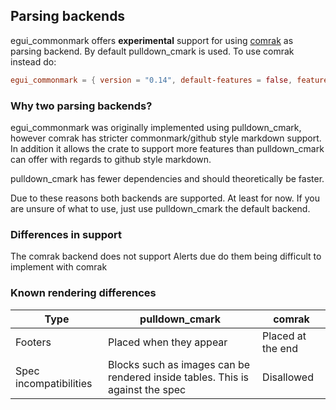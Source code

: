 ## Parsing backends

egui_commonmark offers __experimental__ support for using [comrak](https://crates.io/crates/comrak)
as parsing backend. By default pulldown_cmark is used. To use comrak instead do:

```toml
egui_commonmark = { version = "0.14", default-features = false, features = ["load-images", "comrak"] }
```

### Why two parsing backends?

egui_commonmark was originally implemented using pulldown_cmark, however comrak
has stricter commonmark/github style markdown support. In addition it allows the
crate to support more features than pulldown_cmark can offer with regards to github
style markdown.

pulldown_cmark has fewer dependencies and should theoretically be faster.

Due to these reasons both backends are supported. At least for now.
If you are unsure of what to use, just use pulldown_cmark the default backend.


### Differences in support

The comrak backend does not support Alerts due do them being difficult to
implement with comrak

### Known rendering differences

| Type    | pulldown_cmark | comrak |
|---------|----------------|--------|
| Footers | Placed when they appear | Placed at the end |
| Spec incompatibilities | Blocks such as images can be rendered inside tables. This is against the spec | Disallowed |


